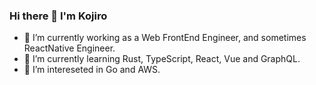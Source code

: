 ### Hi there 👋 I'm Kojiro

- 🔭 I’m currently working as a Web FrontEnd Engineer, and sometimes ReactNative Engineer.
- 🌱 I’m currently learning Rust, TypeScript, React, Vue and GraphQL.
- 🔔 I’m intereseted in Go and AWS.
